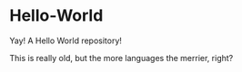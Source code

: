 # Hello-World

Yay! A Hello World repository!

This is really old, but the more languages the merrier, right?
